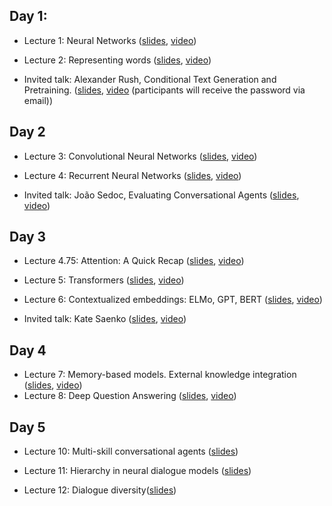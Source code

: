 ## Day 1:
  * Lecture 1: Neural Networks ([slides](https://docs.google.com/presentation/d/1NlNsgNPN2MiVWW8HOIk2CWi_IkXPnHHTV8MGmQEmMss/edit?usp=sharing), [video](https://echo360.org/media/98fb71cf-b104-444c-a114-43870e6a90c2/public))
  
  * Lecture 2: Representing words ([slides](https://docs.google.com/presentation/d/12MFFqeaMw8uaME_eqVjx9Ua29V8HoG1GhOSpJ_Y0nP4/edit?usp=sharing), [video](https://echo360.org/media/3cd73a3c-6c74-4a36-897d-e37e80f472b2/public))

  * Invited talk: Alexander Rush, Conditional Text Generation and Pretraining. ([slides](Alexander%20Rush.%20Conditional%20Text%20Generation%20and%20Pretraining.pdf), [video](https://uml.mediasite.com/Mediasite/Play/9b77f879b01a4679a5122f109957506d1d) (participants will receive the password via email))

## Day 2
  * Lecture 3: Convolutional Neural Networks ([slides](https://docs.google.com/presentation/d/1G60Wv4eEpcouO2848A-8KxDAz4C7-mS1BpsEg2msKsk/edit?usp=sharing), [video](https://echo360.org/media/237e4c2e-e402-4ba3-9e4f-c13b511da39e/public))

  * Lecture 4: Recurrent Neural Networks ([slides](https://docs.google.com/presentation/d/1FRWbtzmaSj-adKm_QLRYZntI6BJYrgcnTYxhP-O2hJY/edit?usp=sharing), [video](https://echo360.org/media/951e7be3-a5d2-464c-ae25-f2456ce55442/public))

  * Invited talk: João Sedoc, Evaluating Conversational Agents ([slides](Joao%20Sedoc.%20Evaluating%20Conversational%20Agents.pdf), [video](https://echo360.org/media/2cdc409e-3075-4d6e-8fa0-bd287363b587/public))

## Day 3

  * Lecture 4.75: Attention: A Quick Recap ([slides](https://docs.google.com/presentation/d/1_PLMA-c_hSs_0tS10yVU1kX4N6gLMXmy6vZCE8chWEk/edit?usp=sharing), [video](https://echo360.org/media/6212dbbc-21c8-418e-b0ae-85ea95dc41e2/public))

  * Lecture 5: Transformers ([slides](https://docs.google.com/presentation/d/1cg18KSHtgtkewC5srMuRTGuFL8k3rmaweuwlINSLXbs/edit?usp=sharing), [video](https://echo360.org/media/9aa918f6-99b0-4f31-b264-19c6111c8759/public))

  * Lecture 6: Contextualized embeddings: ELMo, GPT, BERT ([slides](https://docs.google.com/presentation/d/14dsuG-btGgvQ6IUF2ZNRjRZ9qma1oQCUrVuFcn5vVAw/edit?usp=sharing), [video](https://echo360.org/media/c986c7eb-f8da-4720-8e63-d4913c2fdb12/public))

  * Invited talk: Kate Saenko ([slides](https://drive.google.com/file/d/1G6DXv5JHtrvpuJtxbDLUJuKBrm6vJT8a/view?usp=drive_web), [video](https://echo360.org/media/436cb96f-5585-4c20-82ff-89cd8d093490/public))

## Day 4

  * Lecture 7: Memory-based models. External knowledge integration ([slides](https://docs.google.com/presentation/d/10ENMJINp50US2VLTRbv_gIv3N3vogNbwFmKQBq_C9B4/edit?usp=sharing), [video](https://echo360.org/media/3a8e9c57-11bd-4441-9301-c577cd0676d9/public))
  * Lecture 8: Deep Question Answering ([slides](https://docs.google.com/presentation/d/1Gy-SWO18fJo3mFEta6lq9ovEjEhcH05ZN876qwF1W48/edit?usp=sharing), [video](https://echo360.org/media/c33d748f-66b4-465b-abe4-0aeda24d5049/public))

## Day 5

  * Lecture 10: Multi-skill conversational agents ([slides](https://docs.google.com/presentation/d/1vp_-V_Qe9HmA0j_yHw11X0Fg0vC0BVvSCiUcEqETk8Y/edit?usp=sharing))

  * Lecture 11: Hierarchy in neural dialogue models ([slides](https://docs.google.com/presentation/d/1qQT3ihVJtHyczyJnKZSVxHl8CK-lq2TKF6wuqPR-NDM/edit?usp=sharing))

  * Lecture 12: Dialogue diversity([slides](https://docs.google.com/presentation/d/1qQT3ihVJtHyczyJnKZSVxHl8CK-lq2TKF6wuqPR-NDM/edit?usp=sharing))


